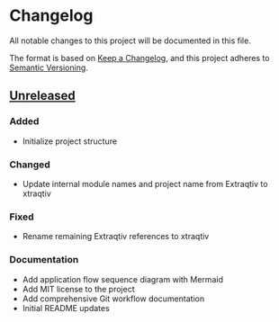 # Changelog

All notable changes to this project will be documented in this file.

The format is based on [Keep a Changelog](https://keepachangelog.com/en/1.0.0/),
and this project adheres to [Semantic Versioning](https://semver.org/spec/v2.0.0.html).

## [Unreleased]

### Added
- Initialize project structure

### Changed
- Update internal module names and project name from Extraqtiv to xtraqtiv

### Fixed
- Rename remaining Extraqtiv references to xtraqtiv

### Documentation
- Add application flow sequence diagram with Mermaid
- Add MIT license to the project
- Add comprehensive Git workflow documentation
- Initial README updates

[Unreleased]: https://github.com/FRAQTIV/xtraqtiv/compare/v0.0.0...HEAD

